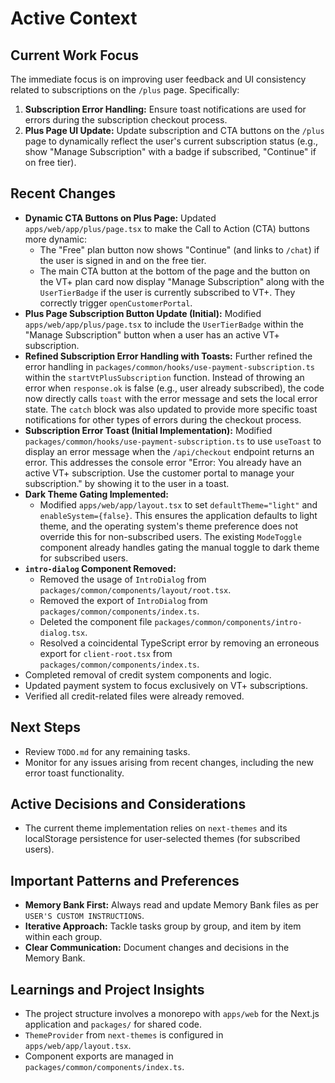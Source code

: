 # Active Context

## Current Work Focus

The immediate focus is on improving user feedback and UI consistency related to subscriptions on the `/plus` page. Specifically:
1.  **Subscription Error Handling:** Ensure toast notifications are used for errors during the subscription checkout process.
2.  **Plus Page UI Update:** Update subscription and CTA buttons on the `/plus` page to dynamically reflect the user's current subscription status (e.g., show "Manage Subscription" with a badge if subscribed, "Continue" if on free tier).

## Recent Changes

*   **Dynamic CTA Buttons on Plus Page:** Updated `apps/web/app/plus/page.tsx` to make the Call to Action (CTA) buttons more dynamic:
    *   The "Free" plan button now shows "Continue" (and links to `/chat`) if the user is signed in and on the free tier.
    *   The main CTA button at the bottom of the page and the button on the VT+ plan card now display "Manage Subscription" along with the `UserTierBadge` if the user is currently subscribed to VT+. They correctly trigger `openCustomerPortal`.
*   **Plus Page Subscription Button Update (Initial):** Modified `apps/web/app/plus/page.tsx` to include the `UserTierBadge` within the "Manage Subscription" button when a user has an active VT+ subscription.
*   **Refined Subscription Error Handling with Toasts:** Further refined the error handling in `packages/common/hooks/use-payment-subscription.ts` within the `startVtPlusSubscription` function. Instead of throwing an error when `response.ok` is false (e.g., user already subscribed), the code now directly calls `toast` with the error message and sets the local error state. The `catch` block was also updated to provide more specific toast notifications for other types of errors during the checkout process.
*   **Subscription Error Toast (Initial Implementation):** Modified `packages/common/hooks/use-payment-subscription.ts` to use `useToast` to display an error message when the `/api/checkout` endpoint returns an error. This addresses the console error "Error: You already have an active VT+ subscription. Use the customer portal to manage your subscription." by showing it to the user in a toast.
*   **Dark Theme Gating Implemented:**
    *   Modified `apps/web/app/layout.tsx` to set `defaultTheme="light"` and `enableSystem={false}`. This ensures the application defaults to light theme, and the operating system's theme preference does not override this for non-subscribed users. The existing `ModeToggle` component already handles gating the manual toggle to dark theme for subscribed users.
*   **`intro-dialog` Component Removed:**
    *   Removed the usage of `IntroDialog` from `packages/common/components/layout/root.tsx`.
    *   Removed the export of `IntroDialog` from `packages/common/components/index.ts`.
    *   Deleted the component file `packages/common/components/intro-dialog.tsx`.
    *   Resolved a coincidental TypeScript error by removing an erroneous export for `client-root.tsx` from `packages/common/components/index.ts`.
*   Completed removal of credit system components and logic.
*   Updated payment system to focus exclusively on VT+ subscriptions.
*   Verified all credit-related files were already removed.

## Next Steps

*   Review `TODO.md` for any remaining tasks.
*   Monitor for any issues arising from recent changes, including the new error toast functionality.

## Active Decisions and Considerations

*   The current theme implementation relies on `next-themes` and its localStorage persistence for user-selected themes (for subscribed users).

## Important Patterns and Preferences

*   **Memory Bank First:** Always read and update Memory Bank files as per `USER'S CUSTOM INSTRUCTIONS`.
*   **Iterative Approach:** Tackle tasks group by group, and item by item within each group.
*   **Clear Communication:** Document changes and decisions in the Memory Bank.

## Learnings and Project Insights

*   The project structure involves a monorepo with `apps/web` for the Next.js application and `packages/` for shared code.
*   `ThemeProvider` from `next-themes` is configured in `apps/web/app/layout.tsx`.
*   Component exports are managed in `packages/common/components/index.ts`.
